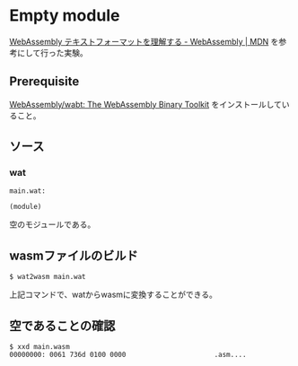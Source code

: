 # Empty module
[WebAssembly テキストフォーマットを理解する - WebAssembly | MDN](https://developer.mozilla.org/ja/docs/WebAssembly/Understanding_the_text_format) を参考にして行った実験。

## Prerequisite
[WebAssembly/wabt: The WebAssembly Binary Toolkit](https://github.com/WebAssembly/wabt) をインストールしていること。

## ソース

### wat
`main.wat:`
```
(module)
```
空のモジュールである。

## wasmファイルのビルド
```
$ wat2wasm main.wat
```
上記コマンドで、watからwasmに変換することができる。

## 空であることの確認
```
$ xxd main.wasm
00000000: 0061 736d 0100 0000                      .asm....
```
